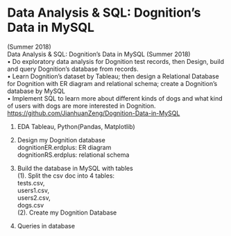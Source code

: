 # Data Analysis & SQL: Dognition’s Data in MySQL 
(Summer 2018)<br/>
Data Analysis & SQL: Dognition’s Data in MySQL (Summer 2018)<br/>
• Do exploratory data analysis for  Dognition test records, then Design, build and query Dognition’s database from records.<br/>
• Learn Dognition’s dataset by Tableau; then design a Relational Database for Dognition with ER diagram and relational schema; create a Dognition’s database by MySQL<br/>
• Implement SQL to learn more about different kinds of dogs and what kind of users with dogs are more interested in Dognition.
https://github.com/JianhuanZeng/Dognition-Data-in-MySQL<br/>


1. EDA
Tableau, Python(Pandas, Matplotlib)<br/>

2. Design my Dognition database<br/>
dognitionER.erdplus: ER diagram<br/>
dognitionRS.erdplus: relational schema<br/>

3. Build the database in MySQL with tables<br/>
  (1). Split the csv doc into 4 tables:<br/>
    tests.csv, <br/>
    users1.csv, <br/>
    users2.csv, <br/>
    dogs.csv<br/>
  (2). Create my Dognition Database<br/>
  
4. Queries in database<br/>




